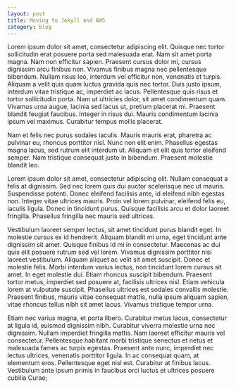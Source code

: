 ```yaml
---
layout: post
title: Moving to Jekyll and AWS
category: blog
---
```


Lorem ipsum dolor sit amet, consectetur adipiscing elit. Quisque nec tortor sollicitudin erat posuere porta sed malesuada erat. Nam sit amet porta magna. Nam non efficitur sapien. Praesent cursus dolor mi, cursus dignissim arcu finibus non. Vivamus finibus magna nec pellentesque bibendum. Nullam risus leo, interdum vel efficitur non, venenatis et turpis. Aliquam a velit quis quam luctus gravida quis nec tortor. Duis justo ipsum, interdum vitae tristique ac, imperdiet ac lacus. Pellentesque quis risus et tortor sollicitudin porta. Nam ut ultricies dolor, sit amet condimentum quam. Vivamus urna augue, lacinia sed lacus ut, pretium placerat mi. Praesent blandit feugiat faucibus. Integer in risus dui. Mauris condimentum lacinia ipsum vel maximus. Curabitur tempus mollis placerat.

Nam et felis nec purus sodales iaculis. Mauris mauris erat, pharetra ac pulvinar eu, rhoncus porttitor nisl. Nunc non elit enim. Phasellus egestas magna lacus, sed rutrum elit interdum ut. Aliquam et elit quis tortor eleifend semper. Nam tristique consequat justo in bibendum. Praesent molestie blandit leo.

Lorem ipsum dolor sit amet, consectetur adipiscing elit. Nullam consequat a felis at dignissim. Sed nec lorem quis dui auctor scelerisque nec ut mauris. Suspendisse potenti. Donec eleifend facilisis ante, id eleifend nibh egestas non. Integer vitae ultrices mauris. Proin vel lorem pulvinar, eleifend felis eu, iaculis ligula. Donec in tincidunt purus. Quisque facilisis arcu et dolor laoreet fringilla. Phasellus fringilla nec mauris sed ultrices.

Vestibulum laoreet semper lectus, sit amet tincidunt purus blandit eget. In molestie cursus ex id hendrerit. Aliquam blandit mi urna, eget tincidunt ante dignissim sit amet. Quisque finibus id mi in consectetur. Maecenas ac dui quis elit posuere rutrum sed vel lorem. Vivamus dignissim porttitor nisi laoreet vestibulum. Aliquam aliquet ac velit sit amet suscipit. Donec et molestie felis. Morbi interdum varius lectus, non tincidunt lorem cursus sit amet. In eget molestie dui. Etiam rhoncus suscipit bibendum. Praesent tortor metus, imperdiet sed posuere at, facilisis ultrices nisl. Etiam vehicula lorem at vulputate suscipit. Phasellus ultrices est sodales convallis molestie. Praesent finibus, mauris vitae consequat mattis, nulla ipsum aliquam sapien, vitae rhoncus tellus nibh sit amet lacus. Vivamus tristique tempor urna.

Etiam nec varius magna, et porta libero. Curabitur metus lacus, consectetur at ligula id, euismod dignissim nibh. Curabitur viverra molestie urna nec dignissim. Nullam imperdiet fringilla mattis. Nam laoreet efficitur mauris vel consectetur. Pellentesque habitant morbi tristique senectus et netus et malesuada fames ac turpis egestas. Praesent ante nunc, imperdiet nec lectus ultrices, venenatis porttitor ligula. In ac consequat quam, at elementum eros. Pellentesque eget nisl est. Curabitur at finibus lacus. Vestibulum ante ipsum primis in faucibus orci luctus et ultrices posuere cubilia Curae;
